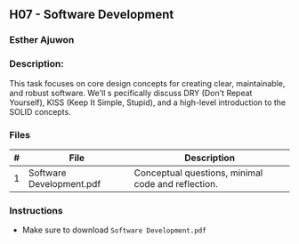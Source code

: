 ## H07 - Software Development
### Esther Ajuwon
### Description:

This task focuses on core design concepts for creating clear, maintainable, and robust software. We'll s
pecifically discuss DRY (Don't Repeat Yourself), KISS (Keep It Simple, Stupid), and a high-level 
introduction to the SOLID concepts.

### Files

|   #   | File                       | Description                                        |
| :---: | -------------------------- | -------------------------------------------------- |
|   1   | Software Development.pdf   | Conceptual questions, minimal code and reflection. |

### Instructions

- Make sure to download  `Software Development.pdf` 